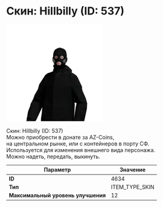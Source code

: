 # Скин: Hillbilly (ID: 537)

![Item Image](../img/4634.webp?raw=true)

Скин: Hillbilly (ID: 537)<br>Можно приобрести в донате за AZ-Coins,<br>на центральном рынке, или с контейнеров в порту СФ.<br>Используется для изменения внешнего вида персонажа. <br>Можно надеть, передать, выкинуть.


| Параметр | Значение |
|----------|----------|
| **ID** | 4634 |
| **Тип** | ITEM_TYPE_SKIN |
| **Максимальный уровень улучшения** | 12 |


